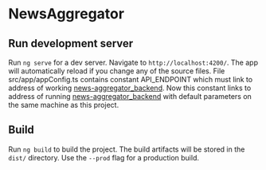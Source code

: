 # NewsAggregator

## Run development server

Run `ng serve` for a dev server. Navigate to `http://localhost:4200/`. The app will automatically reload if you change any of the source files.
File src/app/appConfig.ts contains constant API_ENDPOINT which must link to address of working [news-aggregator_backend](https://github.com/MaxtiCorn/news-aggregator_backend). Now this constant links to address of running [news-aggregator_backend](https://github.com/MaxtiCorn/news-aggregator_backend) with default parameters on the same machine as this project.

## Build

Run `ng build` to build the project. The build artifacts will be stored in the `dist/` directory. Use the `--prod` flag for a production build.
